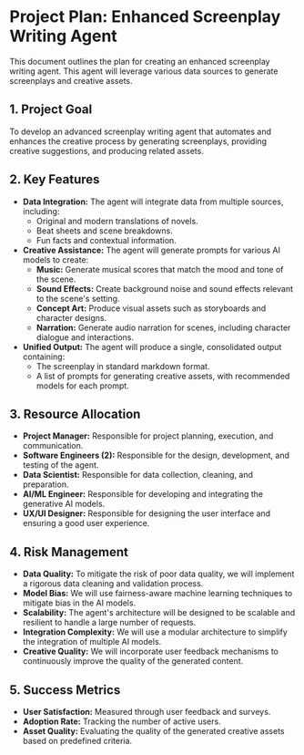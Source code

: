 # Project Plan: Enhanced Screenplay Writing Agent

This document outlines the plan for creating an enhanced screenplay writing agent. This agent will leverage various data sources to generate screenplays and creative assets.

## 1. Project Goal

To develop an advanced screenplay writing agent that automates and enhances the creative process by generating screenplays, providing creative suggestions, and producing related assets.

## 2. Key Features

*   **Data Integration:** The agent will integrate data from multiple sources, including:
    *   Original and modern translations of novels.
    *   Beat sheets and scene breakdowns.
    *   Fun facts and contextual information.
*   **Creative Assistance:** The agent will generate prompts for various AI models to create:
    *   **Music:** Generate musical scores that match the mood and tone of the scene.
    *   **Sound Effects:** Create background noise and sound effects relevant to the scene's setting.
    *   **Concept Art:** Produce visual assets such as storyboards and character designs.
    *   **Narration:** Generate audio narration for scenes, including character dialogue and interactions.
*   **Unified Output:** The agent will produce a single, consolidated output containing:
    *   The screenplay in standard markdown format.
    *   A list of prompts for generating creative assets, with recommended models for each prompt.

## 3. Resource Allocation

*   **Project Manager:** Responsible for project planning, execution, and communication.
*   **Software Engineers (2):** Responsible for the design, development, and testing of the agent.
*   **Data Scientist:** Responsible for data collection, cleaning, and preparation.
*   **AI/ML Engineer:** Responsible for developing and integrating the generative AI models.
*   **UX/UI Designer:** Responsible for designing the user interface and ensuring a good user experience.

## 4. Risk Management

*   **Data Quality:** To mitigate the risk of poor data quality, we will implement a rigorous data cleaning and validation process.
*   **Model Bias:** We will use fairness-aware machine learning techniques to mitigate bias in the AI models.
*   **Scalability:** The agent's architecture will be designed to be scalable and resilient to handle a large number of requests.
*   **Integration Complexity:** We will use a modular architecture to simplify the integration of multiple AI models.
*   **Creative Quality:** We will incorporate user feedback mechanisms to continuously improve the quality of the generated content.

## 5. Success Metrics

*   **User Satisfaction:** Measured through user feedback and surveys.
*   **Adoption Rate:** Tracking the number of active users.
*   **Asset Quality:** Evaluating the quality of the generated creative assets based on predefined criteria.
